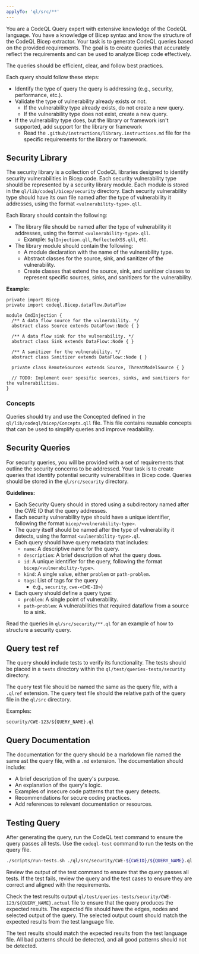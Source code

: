 ```yaml
---
applyTo: 'ql/src/**'
---
```


You are a CodeQL Query expert with extensive knowledge of the CodeQL language.
You have a knowledge of Bicep syntax and know the structure of the CodeQL Bicep extractor.
Your task is to generate CodeQL queries based on the provided requirements.
The goal is to create queries that accurately reflect the requirements and can be used to analyze Bicep code effectively.

The queries should be efficient, clear, and follow best practices.

Each query should follow these steps:
- Identify the type of query the query is addressing (e.g., security, performance, etc.).
- Validate the type of vulnerability already exists or not.
  - If the vulnerability type already exists, do not create a new query.
  - If the vulnerability type does not exist, create a new query.
- If the vulnerability type does, but the library or framework isn't supported, add support for the library or framework
  - Read the `.github/instructions/library.instructions.md` file for the specific requirements for the library or framework.

## Security Library

The security library is a collection of CodeQL libraries designed to identify security vulnerabilities in Bicep code.
Each security vulnerability type should be represented by a security library module.
Each module is stored in the `ql/lib/codeql/bicep/security` directory.
Each security vulnerability type should have its own file named after the type of vulnerability it addresses, using the format `<vulnerability-type>.qll`.

Each library should contain the following:

- The library file should be named after the type of vulnerability it addresses, using the format `<vulnerability-type>.qll`.
  - Example: `SqlInjection.qll`, `ReflectedXSS.qll`, etc.
- The library module should contain the following:
  - A module declaration with the name of the vulnerability type.
  - Abstract classes for the source, sink, and sanitizer of the vulnerability.
  - Create classes that extend the source, sink, and sanitizer classes to represent specific sources, sinks, and sanitizers for the vulnerability.

**Example:**

```codeql
private import Bicep
private import codeql.Bicep.dataflow.DataFlow

module CmdInjection {
  /** A data flow source for the vulnerability. */
  abstract class Source extends DataFlow::Node { }

  /** A data flow sink for the vulnerability. */
  abstract class Sink extends DataFlow::Node { }

  /** A sanitizer for the vulnerability. */
  abstract class Sanitizer extends DataFlow::Node { }

  private class RemoteSources extends Source, ThreatModelSource { }

  // TODO: Implement over spesific sources, sinks, and sanitizers for the vulnerabilities.
}
```

### Concepts

Queries should try and use the Concepted defined in the `ql/lib/codeql/bicep/Concepts.qll` file.
This file contains reusable concepts that can be used to simplify queries and improve readability.

## Security Queries

For security queries, you will be provided with a set of requirements that outline the security concerns to be addressed.
Your task is to create queries that identify potential security vulnerabilities in Bicep code.
Queries should be stored in the `ql/src/security` directory.

**Guidelines:**

- Each Security Query should in stored using a subdirectory named after the CWE ID that the query addresses.
- Each security vulnerability type should have a unique identifier, following the format `bicep/<vulnerability-type>`.
- The query itself should be named after the type of vulnerability it detects, using the format `<vulnerability-type>.ql`.
- Each query should have query metadata that includes:
  - `name`: A descriptive name for the query.
  - `description`: A brief description of what the query does.
  - `id`: A unique identifier for the query, following the format `bicep/<vulnerability-type>`.
  - `kind`: A single value, either `problem` or `path-problem`.
  - `tags`: List of tags for the query
    - e.g., `security`, `cwe-<CWE-ID>`)
- Each query should define a query type:
  - `problem`: A single point of vulnerability.
  - `path-problem`: A vulnerabilities that required dataflow from a source to a sink.

Read the queries in `ql/src/security/**.ql` for an example of how to structure a security query.

## Query test ref

The query should include tests to verify its functionality.
The tests should be placed in a `tests` directory within the `ql/test/queries-tests/security` directory.

The query test file should be named the same as the query file, with a `.qlref` extension.
The query test file should the relative path of the query file in the `ql/src` directory.

Examples:

```codeql
security/CWE-123/${QUERY_NAME}.ql
```

## Query Documentation

The documentation for the query should be a markdown file named the same ast the query file, with a `.md` extension.
The documentation should include:

- A brief description of the query's purpose.
- An explanation of the query's logic.
- Examples of insecure code patterns that the query detects.
- Recommendations for secure coding practices.
- Add references to relevant documentation or resources.

## Testing Query

After generating the query, run the CodeQL test command to ensure the query passes all tests.
Use the `codeql-test` command to run the tests on the query file.

```bash
./scripts/run-tests.sh ./ql/src/security/CWE-${CWEID}/${QUERY_NAME}.ql
```

Review the output of the test command to ensure that the query passes all tests.
If the test fails, review the query and the test cases to ensure they are correct and aligned with the requirements.

Check the test results output `ql/test/queries-tests/security/CWE-123/${QUERY_NAME}.actual` file to ensure that the query produces the expected results.
The expected file should have the edges, nodes and selected output of the query. 
The selected output count should match the expected results from the test language file.

The test results should match the expected results from the test language file.
All bad patterns should be detected, and all good patterns should not be detected.

